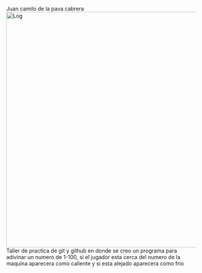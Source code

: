 Juan camilo de la pava cabrera
<img width="767" height="627" alt="Log" src="https://github.com/user-attachments/assets/1548d2b2-533c-483f-ad37-7deeb4d26046" />
Taller de practica de git y github en donde se creo un programa para adivinar un numero de 1-100, si el jugador esta cerca del numero de la maquina aparecera como caliente y si esta alejado aparecera como frio

